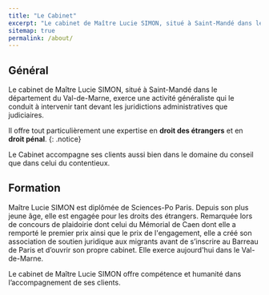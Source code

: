 ```yaml
---
title: "Le Cabinet"
excerpt: "Le cabinet de Maître Lucie SIMON, situé à Saint-Mandé dans le département du Val-de-Marne, vous accueille pour vous conseiller dans vos démarches administratives et vous représenter dans vos procédures judiciaires."
sitemap: true
permalink: /about/
---
```


## Général

Le cabinet de Maître Lucie SIMON, situé à Saint-Mandé dans le département du Val-de-Marne, exerce une
activité généraliste qui le conduit à intervenir tant devant les juridictions administratives
que judiciaires.

Il offre tout particulièrement une expertise en **droit des étrangers** et en **droit pénal**.
{: .notice}

Le Cabinet accompagne ses clients aussi bien dans le domaine du conseil que dans celui du
contentieux.

## Formation

Maître Lucie SIMON est diplômée de Sciences-Po Paris.
Depuis son plus jeune âge, elle est engagée pour les droits des étrangers. Remarquée lors de
concours de plaidoirie dont celui du Mémorial de Caen dont elle a remporté le premier prix ainsi que le prix de l'engagement, elle a créé son association de soutien juridique aux migrants avant de s’inscrire au Barreau de Paris et d’ouvrir son propre cabinet. Elle exerce aujourd'hui dans le Val-de-Marne. 

Le cabinet de Maître Lucie SIMON offre compétence et humanité dans l’accompagnement de ses clients.
